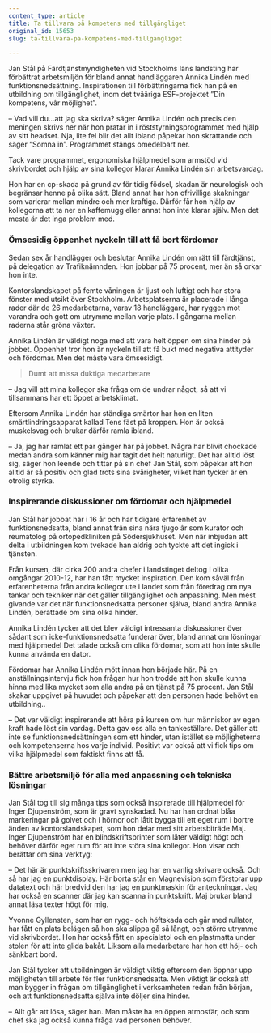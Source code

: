 ```yaml
---
content_type: article
title: Ta tillvara på kompetens med tillgängliget
original_id: 15653
slug: ta-tillvara-pa-kompetens-med-tillgangliget

---
```


Jan Stål på Färdtjänstmyndigheten vid Stockholms läns landsting har förbättrat arbetsmiljön för bland annat handläggaren Annika Lindén med funktionsnedsättning. Inspirationen till förbättringarna fick han på en utbildning om tillgänglighet, inom det tvååriga ESF-projektet ”Din kompetens, vår möjlighet”.

– Vad vill du…att jag ska skriva? säger Annika Lindén och precis den meningen skrivs ner när hon pratar in i röststyrningsprogrammet med hjälp av sitt headset. Nja, lite fel blir det allt ibland påpekar hon skrattande och säger “Somna in”. Programmet stängs omedelbart ner.

Tack vare programmet, ergonomiska hjälpmedel som armstöd vid skrivbordet och hjälp av sina kollegor klarar Annika Lindén sin arbetsvardag.

Hon har en cp-skada på grund av för tidig födsel, skadan är neurologisk och begränsar henne på olika sätt. Bland annat har hon ofrivilliga skakningar som varierar mellan mindre och mer kraftiga. Därför får hon hjälp av kollegorna att ta ner en kaffemugg eller annat hon inte klarar själv. Men det mesta är det inga problem med.

### Ömsesidig öppenhet nyckeln till att få bort fördomar

Sedan sex år handlägger och beslutar Annika Lindén om rätt till färdtjänst, på delegation av Trafiknämnden. Hon jobbar på 75 procent, mer än så orkar hon inte.

Kontorslandskapet på femte våningen är ljust och luftigt och har stora fönster med utsikt över Stockholm. Arbetsplatserna är placerade i långa rader där de 26 medarbetarna, varav 18 handläggare, har ryggen mot varandra och gott om utrymme mellan varje plats. I gångarna mellan raderna står gröna växter.

Annika Lindén är väldigt noga med att vara helt öppen om sina hinder på jobbet. Öppenhet tror hon är nyckeln till att få bukt med negativa attityder och fördomar. Men det måste vara ömsesidigt.

> Dumt att missa duktiga medarbetare

– Jag vill att mina kollegor ska fråga om de undrar något, så att vi tillsammans har ett öppet arbetsklimat.

Eftersom Annika Lindén har ständiga smärtor har hon en liten smärtlindringsapparat kallad Tens fäst på kroppen. Hon är också muskelsvag och brukar därför ramla ibland.

– Ja, jag har ramlat ett par gånger här på jobbet. Några har blivit chockade medan andra som känner mig har tagit det helt naturligt. Det har alltid löst sig, säger hon leende och tittar på sin chef Jan Stål, som påpekar att hon alltid är så positiv och glad trots sina svårigheter, vilket han tycker är en otrolig styrka.

### Inspirerande diskussioner om fördomar och hjälpmedel

Jan Stål har jobbat här i 16 år och har tidigare erfarenhet av funktionsnedsatta, bland annat från sina nära tjugo år som kurator och reumatolog på ortopedkliniken på Södersjukhuset. Men när inbjudan att delta i utbildningen kom tvekade han aldrig och tyckte att det ingick i tjänsten.

Från kursen, där cirka 200 andra chefer i landstinget deltog i olika omgångar 2010-12, har han fått mycket inspiration. Den kom såväl från erfarenheterna från andra kollegor ute i landet som från föredrag om nya tankar och tekniker när det gäller tillgänglighet och anpassning. Men mest givande var det när funktionsnedsatta personer själva, bland andra Annika Lindén, berättade om sina olika hinder.

Annika Lindén tycker att det blev väldigt intressanta diskussioner över sådant som icke-funktionsnedsatta funderar över, bland annat om lösningar med hjälpmedel Det talade också om olika fördomar, som att hon inte skulle kunna använda en dator.

Fördomar har Annika Lindén mött innan hon började här. På en anställningsintervju fick hon frågan hur hon trodde att hon skulle kunna hinna med lika mycket som alla andra på en tjänst på 75 procent. Jan Stål skakar uppgivet på huvudet och påpekar att den personen hade behövt en utbildning..

– Det var väldigt inspirerande att höra på kursen om hur människor av egen kraft hade löst sin vardag. Detta gav oss alla en tankeställare. Det gäller att inte se funktionsnedsättningen som ett hinder, utan istället se möjligheterna och kompetenserna hos varje individ. Positivt var också att vi fick tips om vilka hjälpmedel som faktiskt finns att få.

### Bättre arbetsmiljö för alla med anpassning och tekniska lösningar

Jan Stål tog till sig många tips som också inspirerade till hjälpmedel för Inger Djupenström, som är gravt synskadad. Nu har han ordnat blåa markeringar på golvet och i hörnor och låtit bygga till ett eget rum i bortre änden av kontorslandskapet, som hon delar med sitt arbetsbiträde Maj. Inger Djupenström har en blindskriftsprinter som låter väldigt högt och behöver därför eget rum för att inte störa sina kollegor. Hon visar och berättar om sina verktyg:

– Det här är punktskriftsskrivaren men jag har en vanlig skrivare också. Och så har jag en punktdisplay. Här borta står en Magnevision som förstorar upp datatext och här bredvid den har jag en punktmaskin för anteckningar. Jag har också en scanner där jag kan scanna in punktskrift. Maj brukar bland annat läsa texter högt för mig.

Yvonne Gyllensten, som har en rygg- och höftskada och går med rullator, har fått en plats belägen så hon ska slippa gå så långt, och större utrymme vid skrivbordet. Hon har också fått en specialstol och en plastmatta under stolen för att inte glida bakåt. Liksom alla medarbetare har hon ett höj- och sänkbart bord.

Jan Stål tycker att utbildningen är väldigt viktig eftersom den öppnar upp möjligheten till arbete för fler funktionsnedsatta. Men viktigt är också att man bygger in frågan om tillgänglighet i verksamheten redan från början, och att funktionsnedsatta själva inte döljer sina hinder.

– Allt går att lösa, säger han. Man måste ha en öppen atmosfär, och som chef ska jag också kunna fråga vad personen behöver.

